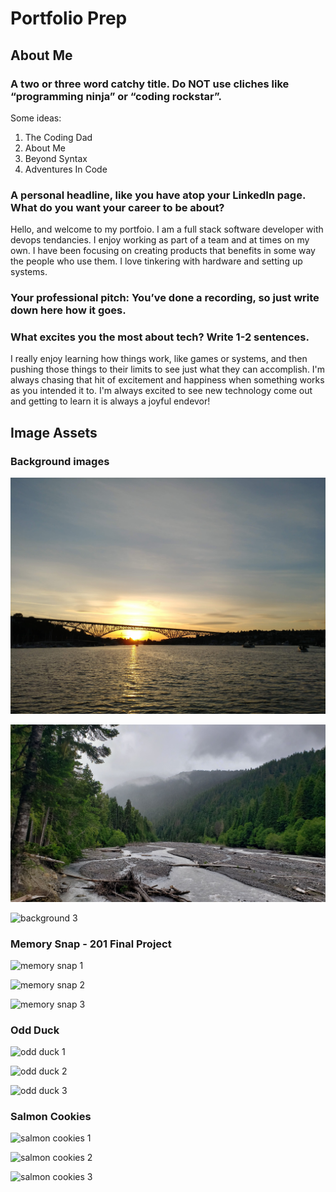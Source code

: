 # Portfolio Prep

## About Me

### A two or three word catchy title. Do NOT use cliches like “programming ninja” or “coding rockstar”.

Some ideas:

1. The Coding Dad
2. About Me
3. Beyond Syntax
4. Adventures In Code

### A personal headline, like you have atop your LinkedIn page. What do you want your career to be about?

Hello, and welcome to my portfoio. I am a full stack software developer with devops tendancies. I enjoy working as part of a team and at times on my own. I have been focusing on creating products that benefits in some way the people who use them. I love tinkering with hardware and setting up systems.

### Your professional pitch: You’ve done a recording, so just write down here how it goes.

### What excites you the most about tech? Write 1-2 sentences.

I really enjoy learning how things work, like games or systems, and then pushing those things to their limits to see just what they can accomplish. I'm always chasing that hit of excitement and happiness when something works as you intended it to. I'm always excited to see new technology come out and getting to learn it is always a joyful endevor!

## Image Assets

### Background images

![background 1](assets/20180526_203922.jpg)

![background 2](assets/20200628_123909.jpg)

![background 3](assets/20220702_210139.jpg)

### Memory Snap - 201 Final Project

![memory snap 1](assets/Screenshot%202024-01-08%20at%2011.16.54 PM.png)

![memory snap 2](assets/Screenshot%202024-01-08%20at%2011.17.14 PM.png)

![memory snap 3](assets/Screenshot%202024-01-08%20at%2011.18.01 PM.png)

### Odd Duck

![odd duck 1](assets/Screenshot%202024-01-08%20at%2011.19.12 PM.png)

![odd duck 2](assets/Screenshot%202024-01-08%20at%2011.19.43 PM.png)

![odd duck 3](assets/Screenshot%202024-01-08%20at%2011.20.07 PM.png)

### Salmon Cookies

![salmon cookies 1](assets/Screenshot%202024-01-08%20at%2011.20.59 PM.png)

![salmon cookies 2](assets/Screenshot%202024-01-08%20at%2011.21.23 PM.png)

![salmon cookies 3](assets/Screenshot%202024-01-08%20at%2011.21.38 PM.png)